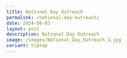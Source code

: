 ```yaml
---
title: National Day Outreach
permalink: /national-day-outreach/
date: 2024-08-03
layout: post
description: National Day Outreach
image: /images/National_Day_Outreach_1.jpg
variant: tiptap
---
```

